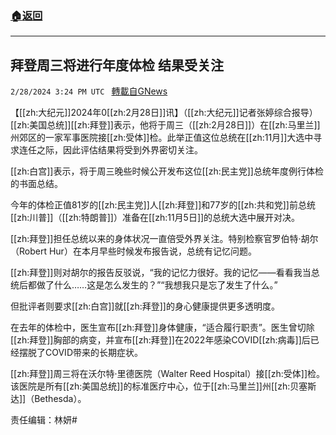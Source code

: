 ###  [:house:返回](README.md)
---


## 拜登周三将进行年度体检 结果受关注
`2/28/2024 3:24 PM UTC ` [轉載自GNews](https://gnews.org/articles/2350081)

【[[zh:大纪元]]2024年0[[zh:2月28日]]讯】（[[zh:大纪元]]记者张婷综合报导）[[zh:美国总统]][[zh:拜登]]表示，他将于周三（[[zh:2月28日]]）在[[zh:马里兰]]州郊区的一家军事医院接[[zh:受体]]检。此举正值这位总统在[[zh:11月]]大选中寻求连任之际，因此评估结果将受到外界密切关注。

[[zh:白宫]]表示，将于周三晚些时候公开发布这位[[zh:民主党]]总统年度例行体检的书面总结。

今年的体检正值81岁的[[zh:民主党]]人[[zh:拜登]]和77岁的[[zh:共和党]]前总统[[zh:川普]]（[[zh:特朗普]]）准备在[[zh:11月5日]]的总统大选中展开对决。

[[zh:拜登]]担任总统以来的身体状况一直倍受外界关注。特别检察官罗伯特‧胡尔（Robert Hur）在本月早些时候发布报告说，总统有记忆问题。

[[zh:拜登]]则对胡尔的报告反驳说，“我的记忆力很好。我的记忆——看看我当总统后都做了什么……这是怎么发生的？”“我想我只是忘了发生了什么。”

但批评者则要求[[zh:白宫]]就[[zh:拜登]]的身心健康提供更多透明度。

在去年的体检中，医生宣布[[zh:拜登]]身体健康，“适合履行职责”。医生曾切除[[zh:拜登]]胸部的病变，并宣布[[zh:拜登]]在2022年感染COVID[[zh:病毒]]后已经摆脱了COVID带来的长期症状。

[[zh:拜登]]周三将在沃尔特‧里德医院（Walter Reed Hospital）接[[zh:受体]]检。该医院是所有[[zh:美国总统]]的标准医疗中心，位于[[zh:马里兰]]州[[zh:贝塞斯达]]（Bethesda）。

责任编辑：林妍#
